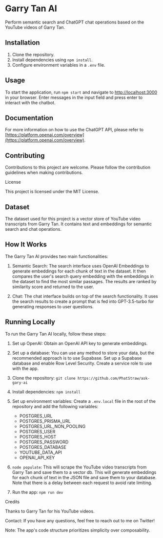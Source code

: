 # Garry Tan AI

Perform semantic search and ChatGPT chat operations based on the YouTube videos of Garry Tan.

## Installation

1. Clone the repository.
2. Install dependencies using `npm install`.
3. Configure environment variables in a `.env` file. 

## Usage

To start the application, run `npm start` and navigate to [http://localhost:3000](http://localhost:3000) in your browser. Enter messages in the input field and press enter to interact with the chatbot.

## Documentation

For more information on how to use the ChatGPT API, please refer to [https://platform.openai.com/overview](https://platform.openai.com/overview).

## Contributing

Contributions to this project are welcome. Please follow the contribution guidelines when making contributions.

License

This project is licensed under the MIT License.

## Dataset

The dataset used for this project is a vector store of YouTube video transcripts from Garry Tan. It contains text and embeddings for semantic search and chat operations.

## How It Works

The Garry Tan AI provides two main functionalities:

1. Semantic Search: The search interface uses OpenAI Embeddings to generate embeddings for each chunk of text in the dataset. It then compares the user's search query embedding with the embeddings in the dataset to find the most similar passages. The results are ranked by similarity score and returned to the user.

2. Chat: The chat interface builds on top of the search functionality. It uses the search results to create a prompt that is fed into GPT-3.5-turbo for generating responses to user questions.

## Running Locally

To run the Garry Tan AI locally, follow these steps:

1. Set up OpenAI: Obtain an OpenAI API key to generate embeddings.

2. Set up a database: You can use any method to store your data, but the recommended approach is to use Supabase. Set up a Supabase database and enable Row Level Security. Create a service role to use with the app.

3. Clone the repository: `git clone https://github.com/PhatStraw/ask-gary-ai`

4. Install dependencies: `npm install`

5. Set up environment variables: Create a `.env.local` file in the root of the repository and add the following variables:
   - POSTGRES_URL
   - POSTGRES_PRISMA_URL
   - POSTGRES_URL_NON_POOLING
   - POSTGRES_USER
   - POSTGRES_HOST
   - POSTGRES_PASSWORD
   - POSTGRES_DATABASE
   - YOUTUBE_DATA_API
   - OPENAI_API_KEY

6.  `node populate`: This will scrape the YouTube video transcripts from Garry Tan and save them to a vector db. This will generate embeddings for each chunk of text in the JSON file and save them to your database. Note that there is a delay between each request to avoid rate limiting.

8. Run the app: `npm run dev`

Credits

Thanks to Garry Tan for his YouTube videos.

Contact: If you have any questions, feel free to reach out to me on Twitter!

Note: The app's code structure prioritizes simplicity over composability.